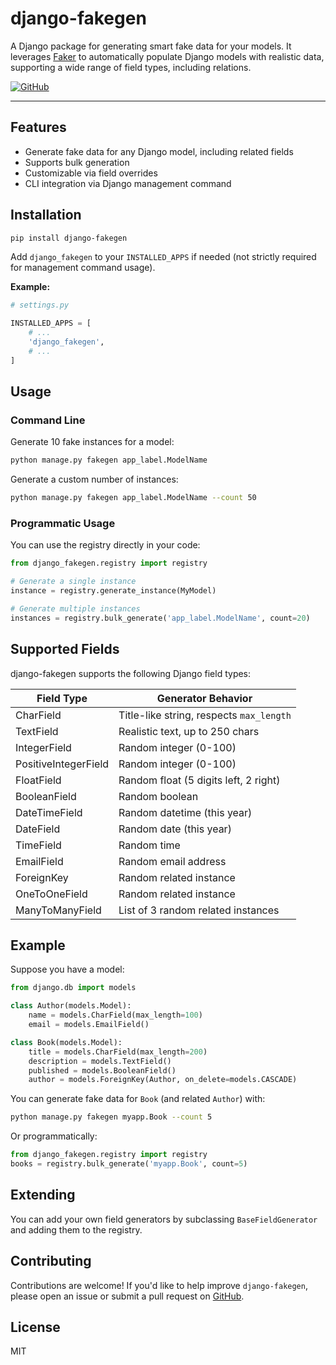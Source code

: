# django-fakegen

A Django package for generating smart fake data for your models. It leverages [Faker](https://faker.readthedocs.io/) to automatically populate Django models with realistic data, supporting a wide range of field types, including relations.

[![GitHub](https://img.shields.io/badge/GitHub-django--fakegen-blue?logo=github)](https://github.com/mezoistvan/django-fakegen)

---

## Features
- Generate fake data for any Django model, including related fields
- Supports bulk generation
- Customizable via field overrides
- CLI integration via Django management command

## Installation

```bash
pip install django-fakegen
```

Add `django_fakegen` to your `INSTALLED_APPS` if needed (not strictly required for management command usage).

**Example:**

```python
# settings.py

INSTALLED_APPS = [
    # ...
    'django_fakegen',
    # ...
]
```

## Usage

### Command Line

Generate 10 fake instances for a model:

```bash
python manage.py fakegen app_label.ModelName
```

Generate a custom number of instances:

```bash
python manage.py fakegen app_label.ModelName --count 50
```

### Programmatic Usage

You can use the registry directly in your code:

```python
from django_fakegen.registry import registry

# Generate a single instance
instance = registry.generate_instance(MyModel)

# Generate multiple instances
instances = registry.bulk_generate('app_label.ModelName', count=20)
```

## Supported Fields

django-fakegen supports the following Django field types:

| Field Type           | Generator Behavior                                  |
|---------------------|-----------------------------------------------------|
| CharField           | Title-like string, respects `max_length`             |
| TextField           | Realistic text, up to 250 chars                     |
| IntegerField        | Random integer (0-100)                              |
| PositiveIntegerField| Random integer (0-100)                              |
| FloatField          | Random float (5 digits left, 2 right)               |
| BooleanField        | Random boolean                                      |
| DateTimeField       | Random datetime (this year)                         |
| DateField           | Random date (this year)                             |
| TimeField           | Random time                                         |
| EmailField          | Random email address                                |
| ForeignKey          | Random related instance                             |
| OneToOneField       | Random related instance                             |
| ManyToManyField     | List of 3 random related instances                  |

## Example

Suppose you have a model:

```python
from django.db import models

class Author(models.Model):
    name = models.CharField(max_length=100)
    email = models.EmailField()

class Book(models.Model):
    title = models.CharField(max_length=200)
    description = models.TextField()
    published = models.BooleanField()
    author = models.ForeignKey(Author, on_delete=models.CASCADE)
```

You can generate fake data for `Book` (and related `Author`) with:

```bash
python manage.py fakegen myapp.Book --count 5
```

Or programmatically:

```python
from django_fakegen.registry import registry
books = registry.bulk_generate('myapp.Book', count=5)
```

## Extending

You can add your own field generators by subclassing `BaseFieldGenerator` and adding them to the registry.

## Contributing

Contributions are welcome! If you'd like to help improve `django-fakegen`, please open an issue or submit a pull request on [GitHub](https://github.com/Moataz0000/django_fakegen).

## License

MIT
